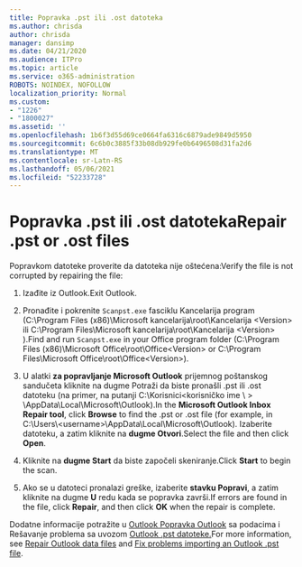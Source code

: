 ```yaml
---
title: Popravka .pst ili .ost datoteka
ms.author: chrisda
author: chrisda
manager: dansimp
ms.date: 04/21/2020
ms.audience: ITPro
ms.topic: article
ms.service: o365-administration
ROBOTS: NOINDEX, NOFOLLOW
localization_priority: Normal
ms.custom:
- "1226"
- "1800027"
ms.assetid: ''
ms.openlocfilehash: 1b6f3d55d69ce0664fa6316c6879ade9849d5950
ms.sourcegitcommit: 6c6b0c3885f33b08db929fe0b6496508d31fa2d6
ms.translationtype: MT
ms.contentlocale: sr-Latn-RS
ms.lasthandoff: 05/06/2021
ms.locfileid: "52233728"
---
```

# <a name="repair-pst-or-ost-files"></a><span data-ttu-id="4f688-102">Popravka .pst ili .ost datoteka</span><span class="sxs-lookup"><span data-stu-id="4f688-102">Repair .pst or .ost files</span></span>

<span data-ttu-id="4f688-103">Popravkom datoteke proverite da datoteka nije oštećena:</span><span class="sxs-lookup"><span data-stu-id="4f688-103">Verify the file is not corrupted by repairing the file:</span></span>

1. <span data-ttu-id="4f688-104">Izađite iz Outlook.</span><span class="sxs-lookup"><span data-stu-id="4f688-104">Exit Outlook.</span></span>

2. <span data-ttu-id="4f688-105">Pronađite i pokrenite `Scanpst.exe` fasciklu Kancelarija program (C:\Program Files (x86)\Microsoft kancelarija\root\Kancelarija \<Version\> ili C:\Program Files\Microsoft kancelarija\root\Kancelarija \<Version\> ).</span><span class="sxs-lookup"><span data-stu-id="4f688-105">Find and run `Scanpst.exe` in your Office program folder (C:\Program Files (x86)\Microsoft Office\root\Office\<Version\> or C:\Program Files\Microsoft Office\root\Office\<Version\>).</span></span>

3. <span data-ttu-id="4f688-106">U alatki **za popravljanje Microsoft Outlook** prijemnog poštanskog sandučeta kliknite na dugme Potraži da biste pronašli .pst ili .ost datoteku (na primer, na putanji C:\Korisnici<korisničko ime  \\ \> \AppData\Local\Microsoft\Outlook).</span><span class="sxs-lookup"><span data-stu-id="4f688-106">In the **Microsoft Outlook Inbox Repair tool**, click **Browse** to find the .pst or .ost file (for example, in C:\Users\\<username\>\AppData\Local\Microsoft\Outlook).</span></span> <span data-ttu-id="4f688-107">Izaberite datoteku, a zatim kliknite na **dugme Otvori**.</span><span class="sxs-lookup"><span data-stu-id="4f688-107">Select the file and then click **Open**.</span></span>

4. <span data-ttu-id="4f688-108">Kliknite na **dugme Start** da biste započeli skeniranje.</span><span class="sxs-lookup"><span data-stu-id="4f688-108">Click **Start** to begin the scan.</span></span>

5. <span data-ttu-id="4f688-109">Ako se u datoteci pronalazi greške, izaberite **stavku Popravi**, a zatim kliknite na dugme **U** redu kada se popravka završi.</span><span class="sxs-lookup"><span data-stu-id="4f688-109">If errors are found in the file, click **Repair**, and then click **OK** when the repair is complete.</span></span>

<span data-ttu-id="4f688-110">Dodatne informacije potražite u [Outlook Popravka Outlook](https://support.office.com/article/25663bc3-11ec-4412-86c4-60458afc5253) sa podacima i Rešavanje problema sa uvozom [Outlook .pst datoteke.](https://support.office.com/article/2d2e50dc-5c36-4ab2-ab50-f1be733b3d6e)</span><span class="sxs-lookup"><span data-stu-id="4f688-110">For more information, see [Repair Outlook data files](https://support.office.com/article/25663bc3-11ec-4412-86c4-60458afc5253) and [Fix problems importing an Outlook .pst file](https://support.office.com/article/2d2e50dc-5c36-4ab2-ab50-f1be733b3d6e).</span></span>
